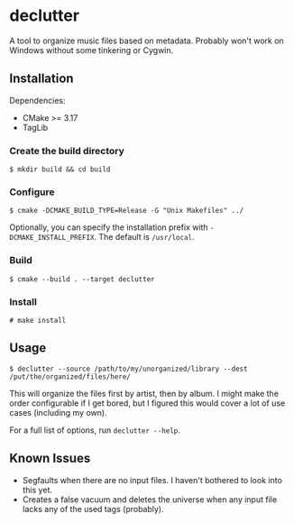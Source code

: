 # declutter
A tool to organize music files based on metadata. Probably won't work on Windows without some tinkering or Cygwin.

## Installation
Dependencies:
  - CMake >= 3.17
  - TagLib

### Create the build directory
`$ mkdir build && cd build`

### Configure
`$ cmake -DCMAKE_BUILD_TYPE=Release -G "Unix Makefiles" ../`

Optionally, you can specify the installation prefix with `-DCMAKE_INSTALL_PREFIX`.
The default is `/usr/local`.

### Build
`$ cmake --build . --target declutter`

### Install
`# make install`

## Usage
`$ declutter --source /path/to/my/unorganized/library --dest /put/the/organized/files/here/`

This will organize the files first by artist, then by album. I might make the order configurable if I get bored,
but I figured this would cover a lot of use cases (including my own).

For a full list of options, run `declutter --help`.

## Known Issues
- Segfaults when there are no input files. I haven't bothered to look into this yet.
- Creates a false vacuum and deletes the universe when any input file lacks any of the used tags (probably).
